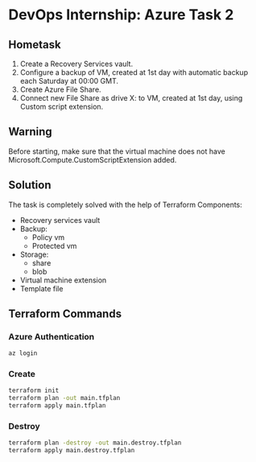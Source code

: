 # DevOps Internship: Azure Task 2
## Hometask

1. Create a Recovery Services vault.
2. Configure a backup of VM, created at 1st day with automatic backup each Saturday at 00:00 GMT.
3. Create Azure File Share.
4. Connect new File Share as drive X: to VM, created at 1st day, using Custom script extension.

## Warning

Before starting, make sure that the virtual machine does not have Microsoft.Compute.CustomScriptExtension added.

## Solution

The task is completely solved with the help of Terraform
Components:
* Recovery services vault
* Backup:
    * Policy vm
    * Protected vm
* Storage:
    * share
    * blob
* Virtual machine extension
* Template file

## Terraform Commands
### Azure Authentication

```bash
az login
```

### Create
```bash
terraform init
terraform plan -out main.tfplan
terraform apply main.tfplan
```

### Destroy
```bash
terraform plan -destroy -out main.destroy.tfplan
terraform apply main.destroy.tfplan
```